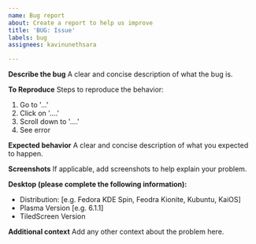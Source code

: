 ```yaml
---
name: Bug report
about: Create a report to help us improve
title: 'BUG: Issue'
labels: bug
assignees: kavinunethsara

---
```


**Describe the bug**
A clear and concise description of what the bug is.

**To Reproduce**
Steps to reproduce the behavior:
1. Go to '...'
2. Click on '....'
3. Scroll down to '....'
4. See error

**Expected behavior**
A clear and concise description of what you expected to happen.

**Screenshots**
If applicable, add screenshots to help explain your problem.

**Desktop (please complete the following information):**
 - Distribution: [e.g. Fedora KDE Spin, Feodra Kionite, Kubuntu, KaiOS]
 - Plasma Version [e.g. 6.1.1]
 - TiledScreen Version

**Additional context**
Add any other context about the problem here.
